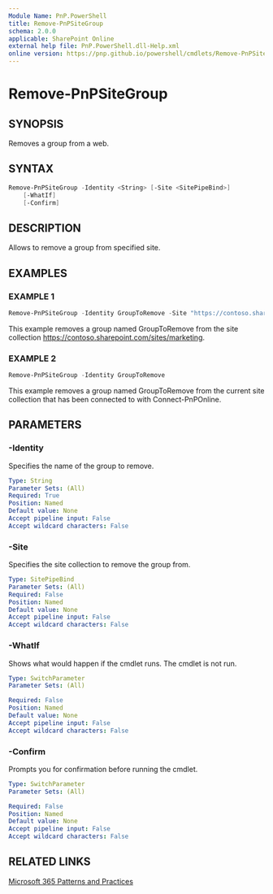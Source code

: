 ```yaml
---
Module Name: PnP.PowerShell
title: Remove-PnPSiteGroup
schema: 2.0.0
applicable: SharePoint Online
external help file: PnP.PowerShell.dll-Help.xml
online version: https://pnp.github.io/powershell/cmdlets/Remove-PnPSiteGroup.html
---
```

 
# Remove-PnPSiteGroup

## SYNOPSIS
Removes a group from a web.

## SYNTAX

```powershell
Remove-PnPSiteGroup -Identity <String> [-Site <SitePipeBind>]
    [-WhatIf]
    [-Confirm]
```

## DESCRIPTION

Allows to remove a group from specified site.

## EXAMPLES

### EXAMPLE 1
```powershell
Remove-PnPSiteGroup -Identity GroupToRemove -Site "https://contoso.sharepoint.com/sites/marketing"
```

This example removes a group named GroupToRemove from the site collection https://contoso.sharepoint.com/sites/marketing.

### EXAMPLE 2
```powershell
Remove-PnPSiteGroup -Identity GroupToRemove
```

This example removes a group named GroupToRemove from the current site collection that has been connected to with Connect-PnPOnline.

## PARAMETERS

### -Identity
Specifies the name of the group to remove.

```yaml
Type: String
Parameter Sets: (All)
Required: True
Position: Named
Default value: None
Accept pipeline input: False
Accept wildcard characters: False
```

### -Site
Specifies the site collection to remove the group from.

```yaml
Type: SitePipeBind
Parameter Sets: (All)
Required: False
Position: Named
Default value: None
Accept pipeline input: False
Accept wildcard characters: False
```

### -WhatIf
Shows what would happen if the cmdlet runs. The cmdlet is not run.

```yaml
Type: SwitchParameter
Parameter Sets: (All)

Required: False
Position: Named
Default value: None
Accept pipeline input: False
Accept wildcard characters: False
```

### -Confirm
Prompts you for confirmation before running the cmdlet.

```yaml
Type: SwitchParameter
Parameter Sets: (All)

Required: False
Position: Named
Default value: None
Accept pipeline input: False
Accept wildcard characters: False
```

## RELATED LINKS

[Microsoft 365 Patterns and Practices](https://aka.ms/m365pnp)


